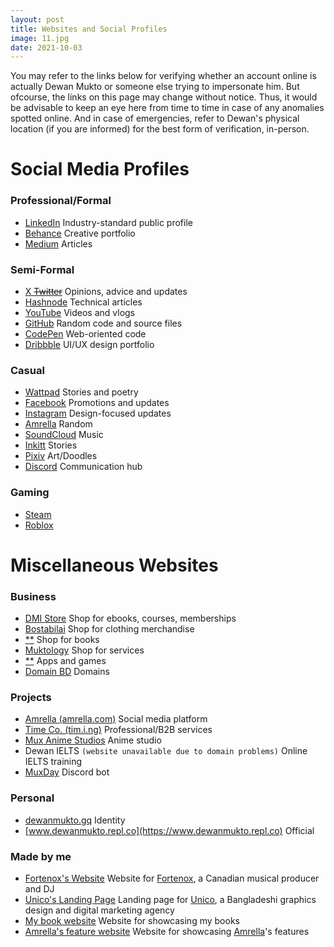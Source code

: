 ```yaml
---
layout: post
title: Websites and Social Profiles
image: 11.jpg
date: 2021-10-03
---
```


You may refer to the links below for verifying whether an account online is actually Dewan Mukto or someone else trying to impersonate him. But ofcourse, the links on this page may change without notice. Thus, it would be advisable to keep an eye here from time to time in case of any anomalies spotted online. And in case of emergencies, refer to Dewan's physical location (if you are informed) for the best form of verification, in-person.

# Social Media Profiles

### Professional/Formal
- [LinkedIn](https://linkedin.com/in/dewanmukto) Industry-standard public profile
- [Behance](https://behance.net/dmkto) Creative portfolio
- [Medium](https://medium.com/@dewanmukto) Articles

### Semi-Formal
- [X ~~Twitter~~](https://twitter.com/dewan_mukto) Opinions, advice and updates
- [Hashnode](https://hashnode.com/@dewanmukto) Technical articles
- [YouTube](https://youtube.com/@DewanMukto) Videos and vlogs
- [GitHub](https://github.com/dmimukto) Random code and source files
- [CodePen](https://codepen.io/distil) Web-oriented code
- [Dribbble](https://dribbble.com/dewanmukto) UI/UX design portfolio

### Casual
- [Wattpad](https://www.wattpad.com/user/d1stil) Stories and poetry
- [Facebook](https://facebook.com/dewanmukto) Promotions and updates
- [Instagram](https://instagram.com/dewanmukto) Design-focused updates
- [Amrella](https://amrella.com/members/dewanmukto) Random
- [SoundCloud](https://soundcloud.com/dewanmukto) Music
- [Inkitt](https://www.inkitt.com/dewanmukto) Stories
- [Pixiv](https://www.pixiv.net/en/users/56454176) Art/Doodles
- [Discord](https://discord.gg/2rBcjwjRdC) Communication hub

### Gaming
- [Steam](https://steamcommunity.com/id/mikumikudawne/)
- [Roblox](https://www.roblox.com/users/4463653477/profile)

# Miscellaneous Websites

### Business
- [DMI Store](https://www.dewanmukto.cf) Shop for ebooks, courses, memberships
- [Bostabilai](https://bostabilai.myspreadshop.com/) Shop for clothing merchandise
- [**](https://www.lulu.com/spotlight/dewanmukto/) Shop for books
- [Muktology](https://mukto.company.site/) Shop for services
- [**](https://dewanmukto.itch.io/) Apps and games
- [Domain BD](https://domain.bd.dev.com.ng/) Domains

### Projects
- [Amrella (amrella.com)](https://try.amrella.com/) Social media platform
- [Time Co. (tim.i.ng)](https://tim.i.ng) Professional/B2B services
- [Mux Anime Studios](https://mux111anime.wordpress.com) Anime studio
- Dewan IELTS `(website unavailable due to domain problems)` Online IELTS training
- [MuxDay](https://www.behance.net/gallery/180762777/Discord-Bot) Discord bot

### Personal
- [dewanmukto.gq](https://dewanmukto.gq) Identity
- [www.dewanmukto.repl.co](https://www.dewanmukto.repl.co) Official

### Made by me
- [Fortenox's Website](https://fortenox.site.i.ng) Website for [Fortenox](https://www.youtube.com/channel/UCgxon7z2frqUUX-s0tp4KHg), a Canadian musical producer and DJ
- [Unico's Landing Page](https://unico.ga) Landing page for [Unico](https://www.facebook.com/unico.101), a Bangladeshi graphics design and digital marketing agency
- [My book website](https://dmi.my.canva.site) Website for showcasing my books
- [Amrella's feature website](https://amrella.my.canva.site/) Website for showcasing [Amrella](https://amrella.com/)'s features
